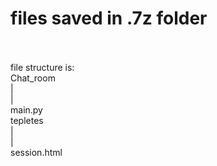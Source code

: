 # files saved in .7z folder
<br>
<br>file structure is:
<br>Chat_room
<br>  |
<br>  |
<br>    main.py
<br>    tepletes
<br>      |
<br>      |
<br>      session.html
